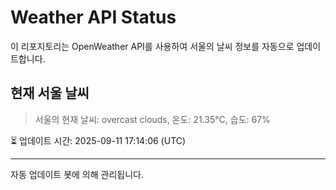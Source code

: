
# Weather API Status

이 리포지토리는 OpenWeather API를 사용하여 서울의 날씨 정보를 자동으로 업데이트합니다.

## 현재 서울 날씨
> 서울의 현재 날씨: overcast clouds, 온도: 21.35°C, 습도: 67%

⏳ 업데이트 시간: 2025-09-11 17:14:06 (UTC)

---
자동 업데이트 봇에 의해 관리됩니다.
